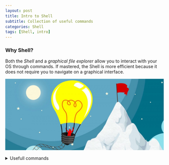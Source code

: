 ```yaml
---
layout: post
title: Intro to Shell
subtitle: Collection of useful commands
categories: Shell
tags: [Shell, intro]
---
```


### Why Shell?

Both the *Shell* and a *graphical file explorer* allow you to interact with your OS through commands. If mastered, the Shell is more efficient because it does not require you to navigate on a graphical interface.

![balloon image](/assets/images/banners/balloon-image.jpg)

<details>
<summary>Usefull commands</summary>

#### What is my current working directory?

```bash
pwd
```

#### What files do I have in my directory?

```bash
ls
```

#### Indicate a relative path

```bash
/
```

#### Change the directory
```bash
cd
```
##### current directory
```bash
.
```

##### parent directory
```bash
..
```
##### home directory
```bash
~
```
</details>
